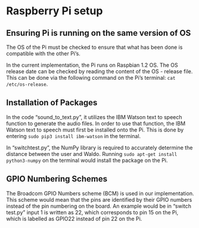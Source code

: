 Raspberry Pi setup
==================

Ensuring Pi is running on the same version of OS
------------------------------------------------

The OS of the Pi must be checked to ensure that what has been done is compatible with the other Pi’s. 

In the current implementation, the Pi runs on Raspbian 1.2 OS. The OS release date can be checked by reading the content of the OS - release file. This can be done via the following command on the Pi’s terminal: `cat /etc/os-release`. 

Installation of Packages
------------------------

In the code “sound_to_text.py”, it utilizes the IBM Watson text to speech function to generate the audio files. In order to use that function, the IBM Watson text to speech must first be installed onto the Pi. This is done by entering `sudo pip3 install ibm-watson` in the terminal. 

In “switchtest.py”, the NumPy library is required to accurately determine the distance between the user and Waldo. Running  `sudo apt-get install python3-numpy` on the terminal would install the package on the Pi. 

GPIO Numbering Schemes
----------------------

The Broadcom GPIO Numbers scheme (BCM)  is used in our implementation. This scheme would mean that the pins are identified by their GPIO numbers instead of the pin numbering on the board. An example would be in “switch test.py” input 1 is written as 22, which corresponds to pin 15 on the Pi, which is labelled as GPIO22 instead of pin 22 on the Pi. 
